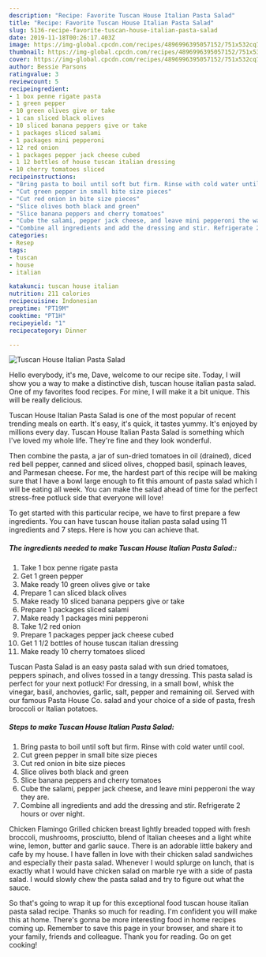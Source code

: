 ```yaml
---
description: "Recipe: Favorite Tuscan House Italian Pasta Salad"
title: "Recipe: Favorite Tuscan House Italian Pasta Salad"
slug: 5136-recipe-favorite-tuscan-house-italian-pasta-salad
date: 2019-11-18T00:26:17.403Z
image: https://img-global.cpcdn.com/recipes/4896996395057152/751x532cq70/tuscan-house-italian-pasta-salad-recipe-main-photo.jpg
thumbnail: https://img-global.cpcdn.com/recipes/4896996395057152/751x532cq70/tuscan-house-italian-pasta-salad-recipe-main-photo.jpg
cover: https://img-global.cpcdn.com/recipes/4896996395057152/751x532cq70/tuscan-house-italian-pasta-salad-recipe-main-photo.jpg
author: Bessie Parsons
ratingvalue: 3
reviewcount: 5
recipeingredient:
- 1 box penne rigate pasta
- 1 green pepper
- 10 green olives give or take
- 1 can sliced black olives
- 10 sliced banana peppers give or take
- 1 packages sliced salami
- 1 packages mini pepperoni
- 12 red onion
- 1 packages pepper jack cheese cubed
- 1 12 bottles of house tuscan italian dressing
- 10 cherry tomatoes sliced
recipeinstructions:
- "Bring pasta to boil until soft but firm. Rinse with cold water until cool."
- "Cut green pepper in small bite size pieces"
- "Cut red onion in bite size pieces"
- "Slice olives both black and green"
- "Slice banana peppers and cherry tomatoes"
- "Cube the salami, pepper jack cheese, and leave mini pepperoni the way they are."
- "Combine all ingredients and add the dressing and stir. Refrigerate 2 hours or over night."
categories:
- Resep
tags:
- tuscan
- house
- italian

katakunci: tuscan house italian
nutrition: 211 calories
recipecuisine: Indonesian
preptime: "PT19M"
cooktime: "PT1H"
recipeyield: "1"
recipecategory: Dinner

---
```



![Tuscan House Italian Pasta Salad](https://img-global.cpcdn.com/recipes/4896996395057152/751x532cq70/tuscan-house-italian-pasta-salad-recipe-main-photo.jpg)

Hello everybody, it's me, Dave, welcome to our recipe site. Today, I will show you a way to make a distinctive dish, tuscan house italian pasta salad. One of my favorites food recipes. For mine, I will make it a bit unique. This will be really delicious.

Tuscan House Italian Pasta Salad is one of the most popular of recent trending meals on earth. It's easy, it's quick, it tastes yummy. It's enjoyed by millions every day. Tuscan House Italian Pasta Salad is something which I've loved my whole life. They're fine and they look wonderful.

Then combine the pasta, a jar of sun-dried tomatoes in oil (drained), diced red bell pepper, canned and sliced olives, chopped basil, spinach leaves, and Parmesan cheese. For me, the hardest part of this recipe will be making sure that I have a bowl large enough to fit this amount of pasta salad which I will be eating all week. You can make the salad ahead of time for the perfect stress-free potluck side that everyone will love!


To get started with this particular recipe, we have to first prepare a few ingredients. You can have tuscan house italian pasta salad using 11 ingredients and 7 steps. Here is how you can achieve that.

##### The ingredients needed to make Tuscan House Italian Pasta Salad::

1. Take 1 box penne rigate pasta
1. Get 1 green pepper
1. Make ready 10 green olives give or take
1. Prepare 1 can sliced black olives
1. Make ready 10 sliced banana peppers give or take
1. Prepare 1 packages sliced salami
1. Make ready 1 packages mini pepperoni
1. Take 1/2 red onion
1. Prepare 1 packages pepper jack cheese cubed
1. Get 1 1/2 bottles of house tuscan italian dressing
1. Make ready 10 cherry tomatoes sliced


Tuscan Pasta Salad is an easy pasta salad with sun dried tomatoes, peppers spinach, and olives tossed in a tangy dressing. This pasta salad is perfect for your next potluck! For dressing, in a small bowl, whisk the vinegar, basil, anchovies, garlic, salt, pepper and remaining oil. Served with our famous Pasta House Co. salad and your choice of a side of pasta, fresh broccoli or Italian potatoes. 

##### Steps to make Tuscan House Italian Pasta Salad:

1. Bring pasta to boil until soft but firm. Rinse with cold water until cool.
1. Cut green pepper in small bite size pieces
1. Cut red onion in bite size pieces
1. Slice olives both black and green
1. Slice banana peppers and cherry tomatoes
1. Cube the salami, pepper jack cheese, and leave mini pepperoni the way they are.
1. Combine all ingredients and add the dressing and stir. Refrigerate 2 hours or over night.


Chicken Flamingo Grilled chicken breast lightly breaded topped with fresh broccoli, mushrooms, prosciutto, blend of Italian cheeses and a light white wine, lemon, butter and garlic sauce. There is an adorable little bakery and cafe by my house. I have fallen in love with their chicken salad sandwiches and especially their pasta salad. Whenever I would splurge on lunch, that is exactly what I would have chicken salad on marble rye with a side of pasta salad. I would slowly chew the pasta salad and try to figure out what the sauce. 

So that's going to wrap it up for this exceptional food tuscan house italian pasta salad recipe. Thanks so much for reading. I'm confident you will make this at home. There's gonna be more interesting food in home recipes coming up. Remember to save this page in your browser, and share it to your family, friends and colleague. Thank you for reading. Go on get cooking!
